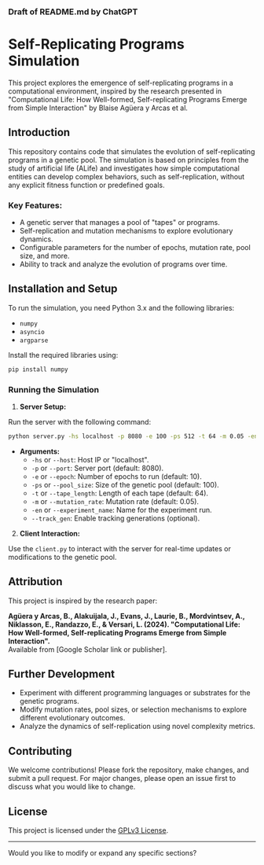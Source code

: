 ### Draft of README.md by ChatGPT


# Self-Replicating Programs Simulation

This project explores the emergence of self-replicating programs in a computational environment, inspired by the research presented in "Computational Life: How Well-formed, Self-replicating Programs Emerge from Simple Interaction" by Blaise Agüera y Arcas et al.

## Introduction

This repository contains code that simulates the evolution of self-replicating programs in a genetic pool. The simulation is based on principles from the study of artificial life (ALife) and investigates how simple computational entities can develop complex behaviors, such as self-replication, without any explicit fitness function or predefined goals.

### Key Features:
- A genetic server that manages a pool of "tapes" or programs.
- Self-replication and mutation mechanisms to explore evolutionary dynamics.
- Configurable parameters for the number of epochs, mutation rate, pool size, and more.
- Ability to track and analyze the evolution of programs over time.

## Installation and Setup

To run the simulation, you need Python 3.x and the following libraries:

- `numpy`
- `asyncio`
- `argparse`

Install the required libraries using:

```bash
pip install numpy
```

### Running the Simulation

1. **Server Setup:**

Run the server with the following command:

```bash
python server.py -hs localhost -p 8080 -e 100 -ps 512 -t 64 -m 0.05 -en 'experiment_name' --track_gen
```

- **Arguments:**
  - `-hs` or `--host`: Host IP or "localhost".
  - `-p` or `--port`: Server port (default: 8080).
  - `-e` or `--epoch`: Number of epochs to run (default: 10).
  - `-ps` or `--pool_size`: Size of the genetic pool (default: 100).
  - `-t` or `--tape_length`: Length of each tape (default: 64).
  - `-m` or `--mutation_rate`: Mutation rate (default: 0.05).
  - `-en` or `--experiment_name`: Name for the experiment run.
  - `--track_gen`: Enable tracking generations (optional).

2. **Client Interaction:**

Use the `client.py` to interact with the server for real-time updates or modifications to the genetic pool.

## Attribution

This project is inspired by the research paper:

**Agüera y Arcas, B., Alakuijala, J., Evans, J., Laurie, B., Mordvintsev, A., Niklasson, E., Randazzo, E., & Versari, L. (2024). "Computational Life: How Well-formed, Self-replicating Programs Emerge from Simple Interaction".**  
Available from [Google Scholar link or publisher].

## Further Development

- Experiment with different programming languages or substrates for the genetic programs.
- Modify mutation rates, pool sizes, or selection mechanisms to explore different evolutionary outcomes.
- Analyze the dynamics of self-replication using novel complexity metrics.

## Contributing

We welcome contributions! Please fork the repository, make changes, and submit a pull request. For major changes, please open an issue first to discuss what you would like to change.

## License

This project is licensed under the [GPLv3 License](LICENSE).

---

Would you like to modify or expand any specific sections?
